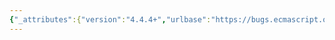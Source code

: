 ```yaml
---
{"_attributes":{"version":"4.4.4+","urlbase":"https://bugs.ecmascript.org/","maintainer":"dherman@mozilla.com"},"bug":{"bug_id":1209,"creation_ts":"2013-01-22 07:21:00 -0800","short_desc":"9.1.8.1: broken links to dtoa source code","delta_ts":"2013-03-08 14:44:17 -0800","product":"Draft for 6th Edition","component":"editorial issue","version":"Rev 13: December 21, 2012 Draft","rep_platform":"All","op_sys":"All","bug_status":"RESOLVED","resolution":"FIXED","priority":"Normal","bug_severity":"normal","everconfirmed":true,"reporter":{"uid":"andrebargull","name":"André Bargull"},"assigned_to":{"uid":"allen","name":"Allen Wirfs-Brock"},"long_desc":[{"commentid":3138,"comment_count":0,"who":{"uid":"andrebargull","name":"André Bargull"},"bug_when":"2013-01-22 07:21:39 -0800","thetext":"On http://netlib.sandia.gov/fp/ the proper link targets are listed:\n\nhttp://cm.bell-labs.com/netlib/fp/dtoa.c.gz\n=> http://netlib.sandia.gov/fp/dtoa.c\n\nhttp://cm.bell-labs.com/netlib/fp/g_fmt.c.gz\n=> http://netlib.sandia.gov/fp/g_fmt.c"},{"commentid":3225,"comment_count":1,"who":{"uid":"allen","name":"Allen Wirfs-Brock"},"bug_when":"2013-02-25 15:44:20 -0800","thetext":"fixed in rev 14 editor's draft"},{"commentid":3342,"comment_count":2,"who":{"uid":"allen","name":"Allen Wirfs-Brock"},"bug_when":"2013-03-08 14:44:17 -0800","thetext":"in Rev 14 draft"}]}}
---
```

